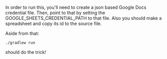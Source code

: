 In order to run this, you'll need to create a json based Google Docs credential file.
Then, point to that by setting the GOOGLE_SHEETS_CREDENTIAL_PATH to that file.
Also you should make a spreadsheet and copy its id to the source file.

Aside from that:

```
./gradlew run
```

should do the trick!


